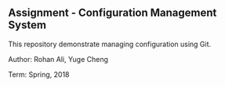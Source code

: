 ## Assignment - Configuration Management System

This repository demonstrate managing configuration using Git.

Author: Rohan Ali, Yuge Cheng

Term: Spring, 2018
